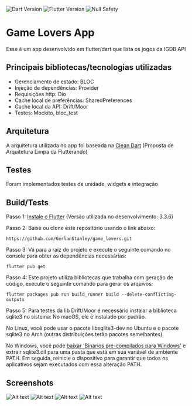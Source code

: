 ![Dart Version](https://img.shields.io/static/v1?label=dart&message=2.18.2&color=00579d)
![Flutter Version](https://img.shields.io/static/v1?label=flutter&message=3.3.6&color=42a5f5)
![Null Safety](https://img.shields.io/static/v1?label=null-safety&message=done&color=success)

# Game Lovers App
Esse é um app desenvolvido em flutter/dart que lista os jogos da IGDB API

## Principais bibliotecas/tecnologias utilizadas
- Gerenciamento de estado: BLOC
- Injeção de dependências: Provider
- Requisições http: Dio
- Cache local de preferências: SharedPreferences
- Cache local da API: Drift/Moor
- Testes: Mockito, bloc_test

## Arquitetura
A arquitetura utilizada no app foi baseada na 
[Clean Dart](https://github.com/Flutterando/Clean-Dart)
(Proposta de Arquitetura Limpa da Flutterando)

## Testes
Foram implementados testes de unidade, widgets e integração

## Build/Tests
Passo 1: [Instale o Flutter](https://docs.flutter.dev/get-started/install)
(Versão utilizada no desenvolvimento: 3.3.6)

Passo 2: Baixe ou clone este repositório usando o link abaixo:
```
https://github.com/GerlanStanley/game_lovers.git
```

Passo 3: Vá para a raiz do projeto e execute o seguinte comando no console para obter as dependências necessárias:
```
flutter pub get
```

Passo 4: Este projeto utiliza bibliotecas que trabalha com geração de código, execute o seguinte comando para gerar os arquivos:
```
flutter packages pub run build_runner build --delete-conflicting-outputs
```

Passo 5: Para testes da lib Drift/Moor é necessário instalar a biblioteca sqlite3 no sistema:
No macOS, ele é instalado por padrão.

No Linux, você pode usar o pacote libsqlite3-dev no Ubuntu e o pacote sqlite3 no Arch (outras distribuições terão pacotes semelhantes).

No Windows, você pode [baixar 'Binários pré-compilados para Windows'](https://www.sqlite.org/download.html) e extrair sqlite3.dll para uma pasta que está em sua variável de ambiente PATH. Em seguida, reinicie o dispositivo para garantir que todos os aplicativos sejam executados com essa alteração PATH.

## Screenshots
![Alt text](./screenshots/1.png?raw=true "")
![Alt text](./screenshots/2.png?raw=true "")
![Alt text](./screenshots/3.png?raw=true "")
![Alt text](./screenshots/4.png?raw=true "")